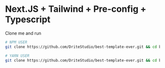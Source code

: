 # Next.JS + Tailwind + Pre-config + Typescript

Clone me and run

```bash
# NPM USER
git clone https://github.com/DriteStudio/best-template-ever.git && cd best-template-ever && npm install

# YARN USER
git clone https://github.com/DriteStudio/best-template-ever.git && cd best-template-ever && yarn install
```
